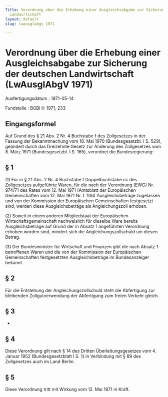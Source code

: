 ```yaml
---
Title: Verordnung über die Erhebung einer Ausgleichsabgabe zur Sicherung der deutschen
  Landwirtschaft
layout: default
slug: lwausglabgv_1971

---
```


# Verordnung über die Erhebung einer Ausgleichsabgabe zur Sicherung der deutschen Landwirtschaft (LwAusglAbgV 1971)

Ausfertigungsdatum
:   1971-05-14

Fundstelle
:   BGBl II: 1971, 233



## Eingangsformel

Auf Grund des § 21 Abs. 2 Nr. 4 Buchstabe f des Zollgesetzes in der
Fassung der Bekanntmachung vom 18. Mai 1970 (Bundesgesetzbl. I S.
529), geändert durch das Dreizehnte Gesetz zur Änderung des
Zollgesetzes vom 8. März 1971 (Bundesgesetzbl. I S. 165), verordnet
die Bundesregierung:


## § 1

(1) Für in § 21 Abs. 2 Nr. 4 Buchstabe f Doppelbuchstabe cc des
Zollgesetzes aufgeführte Waren, für die nach der Verordnung (EWG) Nr.
974/71 des Rates vom 12. Mai 1971 (Amtsblatt der Europäischen
Gemeinschaften vom 12. Mai 1971 Nr. L 106) Ausgleichsbeträge
zugelassen und von der Kommission der Europäischen Gemeinschaften
festgesetzt sind, werden diese Ausgleichsbeträge als Angleichungszoll
erhoben.

(2) Soweit in einem anderen Mitgliedstaat der Europäischen
Wirtschaftsgemeinschaft nachweislich für dieselbe Ware bereits
Ausgleichsbeträge auf Grund der in Absatz 1 angeführten Verordnung
erhoben worden sind, mindert sich die Angleichungszollschuld um diesen
Betrag.

(3) Der Bundesminister
für Wirtschaft und Finanzen              gibt die nach Absatz 1
betroffenen Waren und die von der Kommission der Europäischen
Gemeinschaften festgesetzten Ausgleichsbeträge im Bundesanzeiger
bekannt.


## § 2

Für die Entstehung der Angleichungszollschuld steht die Abfertigung
zur bleibenden Zollgutverwendung der Abfertigung zum freien Verkehr
gleich.


## § 3

-


## § 4

Diese Verordnung gilt nach § 14 des Dritten Überleitungsgesetzes vom
4\. Januar 1952 (Bundesgesetzblatt I S. 1) in Verbindung mit § 89 des
Zollgesetzes auch im Land Berlin.


## § 5

Diese Verordnung tritt mit Wirkung vom 12. Mai 1971 in Kraft.

